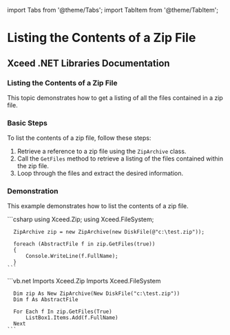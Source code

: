 import Tabs from '@theme/Tabs';
import TabItem from '@theme/TabItem';

# Listing the Contents of a Zip File

## Xceed .NET Libraries Documentation

### Listing the Contents of a Zip File

This topic demonstrates how to get a listing of all the files contained in a zip file.

### Basic Steps

To list the contents of a zip file, follow these steps:

1. Retrieve a reference to a zip file using the `ZipArchive` class.
2. Call the `GetFiles` method to retrieve a listing of the files contained within the zip file.
3. Loop through the files and extract the desired information.

### Demonstration

This example demonstrates how to list the contents of a zip file. 

<Tabs>
  <TabItem value="csharp" label="C#" default>
    ```csharp
      using Xceed.Zip;
      using Xceed.FileSystem;

      ZipArchive zip = new ZipArchive(new DiskFile(@"c:\test.zip"));

      foreach (AbstractFile f in zip.GetFiles(true))
      {
          Console.WriteLine(f.FullName);
      }
    ```
  </TabItem>
  <TabItem value="vb.net" label="Visual Basic .NET">
    ```vb.net
      Imports Xceed.Zip
      Imports Xceed.FileSystem

      Dim zip As New ZipArchive(New DiskFile("c:\test.zip"))
      Dim f As AbstractFile

      For Each f In zip.GetFiles(True)
          ListBox1.Items.Add(f.FullName)
      Next
    ```
  </TabItem>
</Tabs>

